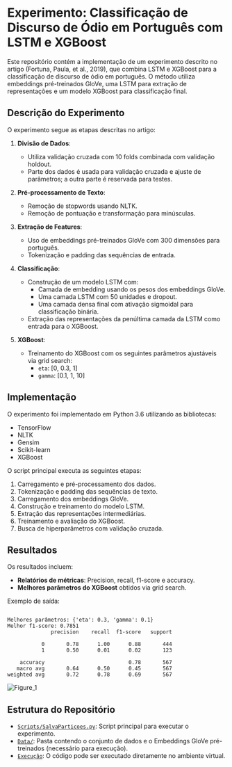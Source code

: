 # Experimento: Classificação de Discurso de Ódio em Português com LSTM e XGBoost

Este repositório contém a implementação de um experimento descrito no artigo (Fortuna, Paula, et al., 2019), que combina LSTM e XGBoost para a classificação de discurso de ódio em português. O método utiliza embeddings pré-treinados GloVe, uma LSTM para extração de representações e um modelo XGBoost para classificação final.

## Descrição do Experimento
O experimento segue as etapas descritas no artigo:

1. **Divisão de Dados**:
   - Utiliza validação cruzada com 10 folds combinada com validação holdout.
   - Parte dos dados é usada para validação cruzada e ajuste de parâmetros; a outra parte é reservada para testes.

2. **Pré-processamento de Texto**:
   - Remoção de stopwords usando NLTK.
   - Remoção de pontuação e transformação para minúsculas.

3. **Extração de Features**:
   - Uso de embeddings pré-treinados GloVe com 300 dimensões para português.
   - Tokenização e padding das sequências de entrada.

4. **Classificação**:
   - Construção de um modelo LSTM com:
     - Camada de embedding usando os pesos dos embeddings GloVe.
     - Uma camada LSTM com 50 unidades e dropout.
     - Uma camada densa final com ativação sigmoidal para classificação binária.
   - Extração das representações da penúltima camada da LSTM como entrada para o XGBoost.

5. **XGBoost**:
   - Treinamento do XGBoost com os seguintes parâmetros ajustáveis via grid search:
     - `eta`: [0, 0.3, 1]
     - `gamma`: [0.1, 1, 10]

## Implementação
O experimento foi implementado em Python 3.6 utilizando as bibliotecas:
- TensorFlow
- NLTK
- Gensim
- Scikit-learn
- XGBoost

O script principal executa as seguintes etapas:
1. Carregamento e pré-processamento dos dados.
2. Tokenização e padding das sequências de texto.
3. Carregamento dos embeddings GloVe.
4. Construção e treinamento do modelo LSTM.
5. Extração das representações intermediárias.
6. Treinamento e avaliação do XGBoost.
7. Busca de hiperparâmetros com validação cruzada.

## Resultados
Os resultados incluem:
- **Relatórios de métricas**: Precision, recall, f1-score e accuracy.
- **Melhores parâmetros do XGBoost** obtidos via grid search.

Exemplo de saída:
```

Melhores parâmetros: {'eta': 0.3, 'gamma': 0.1}
Melhor f1-score: 0.7851
              precision    recall  f1-score   support

           0       0.78      1.00      0.88       444
           1       0.50      0.01      0.02       123

    accuracy                           0.78       567
   macro avg       0.64      0.50      0.45       567
weighted avg       0.72      0.78      0.69       567
```
![Figure_1](https://github.com/user-attachments/assets/895e3251-73d5-452d-b8ab-5b4f0aaf18f6)

## Estrutura do Repositório
-  [`Scripts/SalvaParticoes.py`](https://github.com/Carlosbera7/ExperimentoBaseOriginal/blob/main/Script/ClassificadorOriginal.py): Script principal para executar o experimento.
- [`Data/`](https://github.com/Carlosbera7/ExperimentoBaseOriginal/tree/main/Data): Pasta contendo o conjunto de dados e o Embeddings GloVe pré-treinados (necessário para execução).
- [`Execução`](https://ideal-guacamole-gjg979rjvwhw956.github.dev/): O código pode ser executado diretamente no ambiente virtual.


